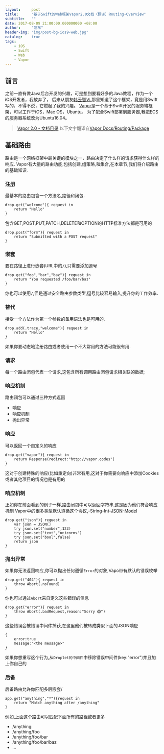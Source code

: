 ```yaml
---
layout:     post
title:      "基于Swift的Web框架Vapor2.0文档（翻译）Routing-Overview"
subtitle:   ""
date: 2017-08-09 21:00:00.000000000 +08:00
author:     "范东"
header-img: "img/post-bg-ios9-web.jpg"
catalog:    true
tags:
    - iOS
    - Swift
    - Web
    - Vapor
---
```

## 前言
之前一直有做Java后台开发的兴趣，可是想到要看好多的Java教程，作为一个iOS开发者，我放弃了，
后来从朋友[韩云智VL](http://www.jianshu.com/u/92f7630a351b)那里知道了这个框架，竟是用Swift写的，不得不说，它燃起了我的兴趣。
[Vapor](http://vapor.codes)是一个基于Swift开发的服务端框架，可以工作于iOS，Mac OS，Ubuntu。
为了配合Swift部署到服务器,我把ECS的服务器系统改为Ubuntu16.04。
> [Vapor 2.0 - 文档目录](https://github.com/fandongtongxue/VaporDoc/blob/master/README.md)
> 以下文字翻译自[Vapor Docs/Routing/Package](https://docs.vapor.codes/2.0/routing/overview/)

## 基础路由
路由是一个网络框架中最关键的模块之一，路由决定了什么样的请求获得什么样的响应.
Vapor有大量的路由功能,包括创建,组策略,和集合,在本章节,我们将介绍路由的基础知识.
### 注册
最基本的路由包含一个方法名,路径和闭包.

```
drop.get("welcome"){ request in
	return "Hello"
}
```
包含GET,POST,PUT,PATCH,DELETE和OPTION的HTTP标准方法都是可用的

```
drop.post("form"){ request in
	return "Submitted with a POST request"
}
```
### 嵌套
要在路径上进行嵌套(URL中的```/```),只需要添加逗号

```
drop.get("foo","bar","baz"){ request in
	return "You requested /foo/bar/baz"
}
```
你也可以使用```/```,但是通过安全路由参数类型,逗号比较容易输入,提升你的工作效率.
### 替代
接受一个方法作为第一个参数的备用语法也是可用的.

```
drop.add(.trace,"welcome"){ request in
	return "Hello"
}
```
如果你要动态地注册路由或者使用一个不大常用的方法可能很有用.
### 请求
每一个路由闭包代表一个请求,这包含所有调用路由闭包请求相关联的数据;
### 响应机制
路由闭包可以通过三种方式返回
 - 响应
 - 响应机制
 - 抛出异常
### 响应
可以返回一个自定义的响应

```
drop.get("vapor"){ request in
	return Response(redirect:"http://vapor.codes")
}
```
这对于创建特殊的响应(比如重定向)非常有用,这对于你需要向响应中添加Cookies或者其他项目的情况也是有用的
### 响应机制
正如你在前面看到的例子一样,路由闭包中可以返回字符串,这是因为他们符合响应机制
Vapor中的很多类型默认遵循这个协议,-String-Int-[JSON](https://docs.vapor.codes/2.0/json/package/)-[Model](https://docs.vapor.codes/2.0/fluent/model/)

```
drop.get("json"){ request in
	var json = JSON()
	try json.set("number",123)
	try json.set("text","unicorns")
	try json.set("bool",false)
	return json
}
```
### 抛出异常
如果你无法返回响应,你可以抛出任何遵循```Error```的对象,Vapo带有默认的错误枚举

```
drop.get("404"){ request in
	throw Abort(.noFound)
}
```
你也可以通过```Abort```来自定义这些错误的信息

```
drop.get("error"){ request in
	throw Abort(.badRequest,reason:"Sorry 😱")
}
```
这些错误会被错误中间件捕获,在这里他们被转成类似下面的JSON响应

```
{
	error:true
	message:"<the message>"
}
```
如果你想重写这个行为,从```Droplet的中间件```中移除错误中间件(key:"error")并且加上你自己的
### 后备
后备路由允许你匹配多层嵌套/

```
app.get("anything","*"){request in
	return "Match anything after /anything"
}
```
例如,上面这个路由可以匹配下面所有的路径或者更多

- /anything
- /anything/foo
- /anything/foo/bar
- /anything/foo/bar/baz
- ...